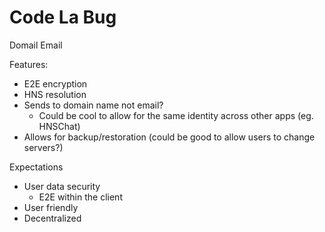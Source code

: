 # Code La Bug

Domail Email

Features:
- E2E encryption
- HNS resolution
- Sends to domain name not email?
  - Could be cool to allow for the same identity across other apps (eg. HNSChat)
- Allows for backup/restoration (could be good to allow users to change servers?)


Expectations
- User data security
  - E2E within the client
- User friendly
- Decentralized